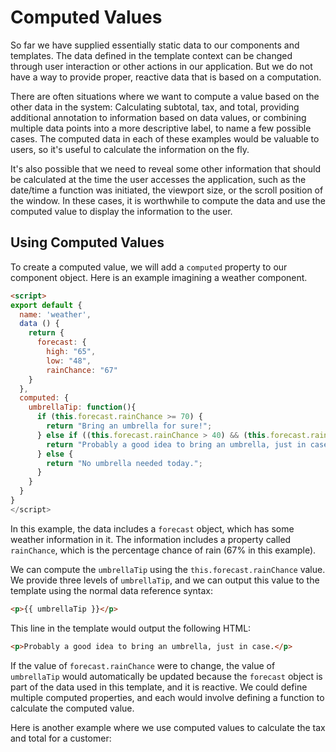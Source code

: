 # Computed Values

So far we have supplied essentially static data to our components and templates. The data defined in the template context can be changed through user interaction or other actions in our application. But we do not have a way to provide proper, reactive data that is based on a computation.

There are often situations where we want to compute a value based on the other data in the system: Calculating subtotal, tax, and total, providing additional annotation to information based on data values, or combining multiple data points into a more descriptive label, to name a few possible cases. The computed data in each of these examples would be valuable to users, so it's useful to calculate the information on the fly.

It's also possible that we need to reveal some other information that should be calculated at the time the user accesses the application, such as the date/time a function was initiated, the viewport size, or the scroll position of the window. In these cases, it is worthwhile to compute the data and use the computed value to display the information to the user.

## Using Computed Values

To create a computed value, we will add a `computed` property to our component object. Here is an example imagining a weather component.

```html
<script>
export default {
  name: 'weather',
  data () {
    return {
      forecast: {
        high: "65",
        low: "48", 
        rainChance: "67"
    }
  },
  computed: {
    umbrellaTip: function(){
      if (this.forecast.rainChance >= 70) {
        return "Bring an umbrella for sure!";
      } else if ((this.forecast.rainChance > 40) && (this.forecast.rainChance < 70)){
        return "Probably a good idea to bring an umbrella, just in case.";
      } else {
        return "No umbrella needed today.";
      }
    }
  }
}
</script>
```
In this example, the data includes a `forecast` object, which has some weather information in it. The information includes a property called `rainChance`, which is the percentage chance of rain (67% in this example).

We can compute the `umbrellaTip` using the `this.forecast.rainChance` value. We provide three levels of `umbrellaTip`, and we can output this value to the template using the normal data reference syntax:

```html
<p>{{ umbrellaTip }}</p>
```

This line in the template would output the following HTML:

```html
<p>Probably a good idea to bring an umbrella, just in case.</p>
```

If the value of `forecast.rainChance` were to change, the value of `umbrellaTip` would automatically be updated because the `forecast` object is part of the data used in this template, and it is reactive. We could define multiple computed properties, and each would involve defining a function to calculate the computed value.

Here is another example where we use computed values to calculate the tax and total for a customer:















